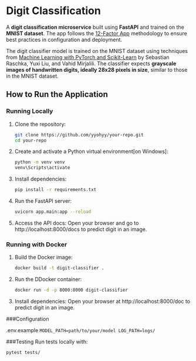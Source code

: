 # Digit Classification 

A **digit classification microservice** built using **FastAPI** and trained on the **MNIST dataset**. The app follows the [12-Factor App](https://12factor.net/) methodology to ensure best practices in configuration and deployment.

The digit classifier model is trained on the MNIST dataset using techniques from [Machine Learning with PyTorch and Scikit-Learn](https://sebastianraschka.com/blog/2022/ml-pytorch-book.html) by Sebastian Raschka, Yuxi Liu, and Vahid Mirjalili. The classifier expects **grayscale images of handwritten digits, ideally 28x28 pixels in size**, similar to those in the MNIST dataset.

## How to Run the Application

### Running Locally

1. Clone the repository:

   ```bash
   git clone https://github.com/yyohyy/your-repo.git
   cd your-repo
   ```
2. Create and activate a Python virtual environment[on Windows]:
    ```bash
    python -m venv venv
    venv\Scripts\activate
    ```
3. Install dependencies:
    ```bash
    pip install -r requirements.txt
    ```
4. Run the FastAPI server:
    ```bash
    uvicorn app.main:app --reload
    ```
5. Access the API docs:
   Open your browser and go to http://localhost:8000/docs to predict digit in an image.

### Running with Docker

1. Build the Docker image:
   ```bash
   docker build -t digit-classifier .
   ```
2. Run the DDocker container:
    ```bash
    docker run -d -p 8000:8000 digit-classifier
    ```
3. Install dependencies:
   Open your browser at http://localhost:8000/doc to predict digit in an image.

###Configuration

.env.example 
`
   MODEL_PATH=path/to/your/model
   LOG_PATH=logs/
`

###Testing
Run tests locally with:
```
pytest tests/
```
